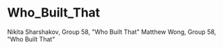 # Who_Built_That

Nikita Sharshakov, Group 58, "Who Built That"
Matthew Wong, Group 58, "Who Built That"